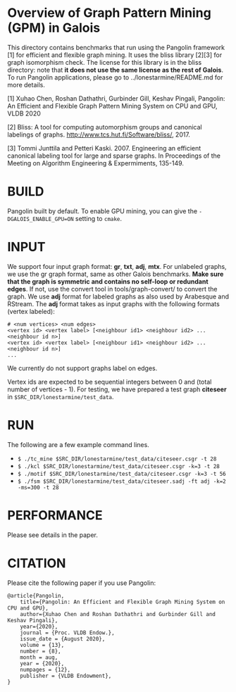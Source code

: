 Overview of Graph Pattern Mining (GPM) in Galois
================================================================================

This directory contains benchmarks that run using the Pangolin framework [1]
for efficient and flexible graph mining.  It uses the bliss library [2][3] for
graph isomorphism check.  The license for this library is in the bliss
directory: note that **it does not use the same license as the rest of
Galois**.  To run Pangolin applications, please go to ../lonestarmine/README.md
for more details.

[1] Xuhao Chen, Roshan Dathathri, Gurbinder Gill, Keshav Pingali, 
Pangolin: An Efficient and Flexible Graph Pattern Mining System on CPU and GPU, VLDB 2020

[2] Bliss: A tool for computing automorphism groups and canonical 
labelings of graphs. http://www.tcs.hut.fi/Software/bliss/, 2017.

[3] Tommi Junttila and Petteri Kaski. 2007. Engineering an efficient 
canonical labeling tool for large and sparse graphs. In Proceedings 
of the Meeting on Algorithm Engineering & Expermiments, 135-149.

BUILD
===========

Pangolin built by default. To enable GPU mining, you can give the
`-DGALOIS_ENABLE_GPU=ON` setting to `cmake`.

INPUT
===========

We support four input graph format: **gr**, **txt**, **adj**, **mtx**.
For unlabeled graphs, we use the gr graph format, same as other Galois benchmarks.
**Make sure that the graph is symmetric and contains no self-loop or redundant edges**.
If not, use the convert tool in tools/graph-convert/ to convert the graph.
We use **adj** format for labeled graphs as also used by Arabesque and RStream.
The **adj** format takes as input graphs with the following formats (vertex labeled):

```
# <num vertices> <num edges>
<vertex id> <vertex label> [<neighbour id1> <neighbour id2> ... <neighbour id n>]
<vertex id> <vertex label> [<neighbour id1> <neighbour id2> ... <neighbour id n>]
...
```

We currently do not support graphs label on edges.

Vertex ids are expected to be sequential integers between 0 and (total number of vertices - 1).
For testing, we have prepared a test graph **citeseer** in `$SRC_DIR/lonestarmine/test_data`.

RUN
===========

The following are a few example command lines.

- `$ ./tc_mine $SRC_DIR/lonestarmine/test_data/citeseer.csgr -t 28`
- `$ ./kcl $SRC_DIR/lonestarmine/test_data/citeseer.csgr -k=3 -t 28`
- `$ ./motif $SRC_DIR/lonestarmine/test_data/citeseer.csgr -k=3 -t 56`
- `$ ./fsm $SRC_DIR/lonestarmine/test_data/citeseer.sadj -ft adj -k=2 -ms=300 -t 28`

PERFORMANCE
===========

Please see details in the paper.

CITATION
==========

Please cite the following paper if you use Pangolin:

```
@article{Pangolin,
	title={Pangolin: An Efficient and Flexible Graph Mining System on CPU and GPU},
	author={Xuhao Chen and Roshan Dathathri and Gurbinder Gill and Keshav Pingali},
	year={2020},
	journal = {Proc. VLDB Endow.},
	issue_date = {August 2020},
	volume = {13},
	number = {8},
	month = aug,
	year = {2020},
	numpages = {12},
	publisher = {VLDB Endowment},
}
```
